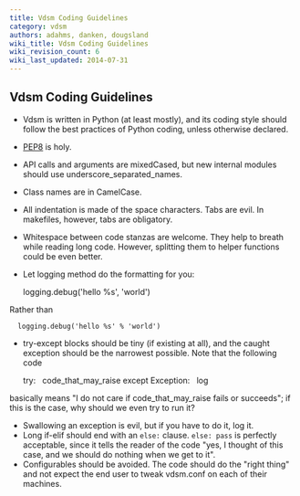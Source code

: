 ```yaml
---
title: Vdsm Coding Guidelines
category: vdsm
authors: adahms, danken, dougsland
wiki_title: Vdsm Coding Guidelines
wiki_revision_count: 6
wiki_last_updated: 2014-07-31
---
```


## Vdsm Coding Guidelines

*   Vdsm is written in Python (at least mostly), and its coding style should follow the best practices of Python coding, unless otherwise declared.
*   [PEP8](http://legacy.python.org/dev/peps/pep-0008/) is holy.
*   API calls and arguments are mixedCased, but new internal modules should use underscore_separated_names.
*   Class names are in CamelCase.
*   All indentation is made of the space characters. Tabs are evil. In makefiles, however, tabs are obligatory.
*   Whitespace between code stanzas are welcome. They help to breath while reading long code. However, splitting them to helper functions could be even better.
*   Let logging method do the formatting for you:

      logging.debug('hello %s', 'world')

Rather than

      logging.debug('hello %s' % 'world')

*   try-except blocks should be tiny (if existing at all), and the caught exception should be the narrowest possible. Note that the following code

      try:
        code_that_may_raise
      except Exception:
        log

basically means "I do not care if code_that_may_raise fails or succeeds"; if this is the case, why should we even try to run it?

*   Swallowing an exception is evil, but if you have to do it, log it.
*   Long if-elif should end with an `else:` clause. `else: pass` is perfectly acceptable, since it tells the reader of the code "yes, I thought of this case, and we should do nothing when we get to it".
*   Configurables should be avoided. The code should do the "right thing" and not expect the end user to tweak vdsm.conf on each of their machines.
